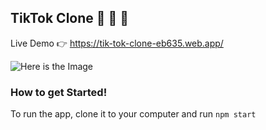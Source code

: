 ## TikTok Clone 🚀 🚀 🚀

Live Demo 👉 https://tik-tok-clone-eb635.web.app/

![Here is the Image](https://i.imgur.com/MaHnHSh.png)

### How to get Started!

To run the app, clone it to your computer and run `npm start`


